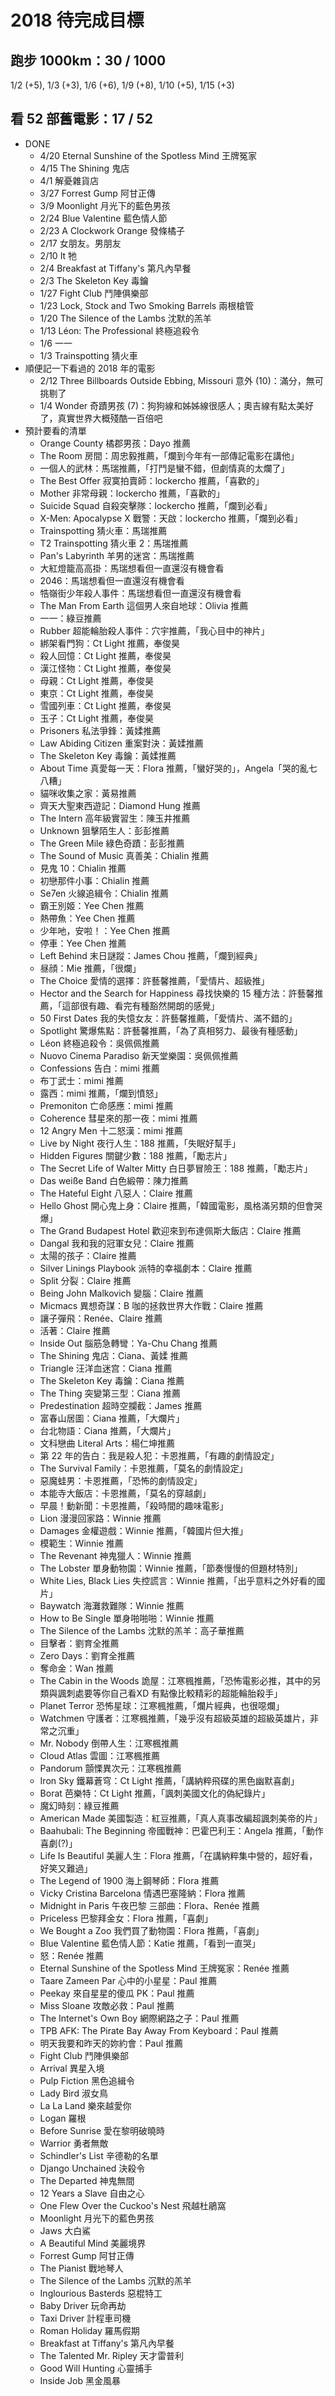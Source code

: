 # 2018 待完成目標

## 跑步 1000km：30 / 1000

1/2 (+5), 1/3 (+3), 1/6 (+6), 1/9 (+8), 1/10 (+5), 1/15 (+3)

## 看 52 部舊電影：17 / 52

* DONE
  * 4/20 Eternal Sunshine of the Spotless Mind 王牌冤家
  * 4/15 The Shining 鬼店
  * 4/1 解憂雜貨店
  * 3/27 Forrest Gump 阿甘正傳
  * 3/9 Moonlight 月光下的藍色男孩
  * 2/24 Blue Valentine 藍色情人節
  * 2/23 A Clockwork Orange 發條橘子
  * 2/17 女朋友。男朋友
  * 2/10 It 牠
  * 2/4 Breakfast at Tiffany's 第凡內早餐
  * 2/3 The Skeleton Key 毒鑰
  * 1/27 Fight Club 鬥陣俱樂部
  * 1/23 Lock, Stock and Two Smoking Barrels 兩根槍管
  * 1/20 The Silence of the Lambs 沈默的羔羊
  * 1/13 Léon: The Professional 終極追殺令
  * 1/6 一一
  * 1/3 Trainspotting 猜火車
* 順便記一下看過的 2018 年的電影
  * 2/12 Three Billboards Outside Ebbing, Missouri 意外 (10)：滿分，無可挑剔了
  * 1/4 Wonder 奇蹟男孩 (7)：狗狗線和姊姊線很感人；奧吉線有點太美好了，真實世界大概殘酷一百倍吧
* 預計要看的清單
  * Orange County 橘郡男孩：Dayo 推薦
  * The Room 房間：周忠毅推薦，「爛到今年有一部傳記電影在講他」
  * 一個人的武林：馬瑞推薦，「打鬥是蠻不錯，但劇情真的太爛了」
  * The Best Offer 寂寞拍賣師：lockercho 推薦，「喜歡的」
  * Mother 非常母親：lockercho 推薦，「喜歡的」
  * Suicide Squad 自殺突擊隊：lockercho 推薦，「爛到必看」
  * X-Men: Apocalypse X 戰警：天啟：lockercho 推薦，「爛到必看」
  * Trainspotting 猜火車：馬瑞推薦
  * T2 Trainspotting 猜火車 2：馬瑞推薦
  * Pan's Labyrinth 羊男的迷宮：馬瑞推薦
  * 大紅燈籠高高掛：馬瑞想看但一直還沒有機會看
  * 2046：馬瑞想看但一直還沒有機會看
  * 牿嶺街少年殺人事件：馬瑞想看但一直還沒有機會看
  * The Man From Earth 這個男人來自地球：Olivia 推薦
  * 一一：綠豆推薦
  * Rubber 超能輪胎殺人事件：穴宇推薦，「我心目中的神片」
  * 綁架看門狗：Ct Light 推薦，奉俊昊
  * 殺人回憶：Ct Light 推薦，奉俊昊
  * 漢江怪物：Ct Light 推薦，奉俊昊
  * 母親：Ct Light 推薦，奉俊昊
  * 東京：Ct Light 推薦，奉俊昊
  * 雪國列車：Ct Light 推薦，奉俊昊
  * 玉子：Ct Light 推薦，奉俊昊
  * Prisoners 私法爭鋒：黃媃推薦
  * Law Abiding Citizen 重案對決：黃媃推薦
  * The Skeleton Key 毒鑰：黃媃推薦
  * About Time 真愛每一天：Flora 推薦，「蠻好哭的」，Angela「哭的亂七八糟」
  * 貓咪收集之家：黃易推薦
  * 齊天大聖東西遊記：Diamond Hung 推薦
  * The Intern 高年級實習生：陳玉井推薦
  * Unknown 狙擊陌生人：彭彭推薦
  * The Green Mile 綠色奇蹟：彭彭推薦
  * The Sound of Music 真善美：Chialin 推薦
  * 見鬼 10：Chialin 推薦
  * 初戀那件小事：Chialin 推薦
  * Se7en 火線追緝令：Chialin 推薦
  * 霸王別姬：Yee Chen 推薦
  * 熱帶魚：Yee Chen 推薦
  * 少年吔，安啦！：Yee Chen 推薦
  * 停車：Yee Chen 推薦
  * Left Behind 末日謎蹤：James Chou 推薦，「爛到經典」
  * 昼顔：Mie 推薦，「很爛」
  * The Choice 愛情的選擇：許藝馨推薦，「愛情片、超級推」
  * Hector and the Search for Happiness 尋找快樂的 15 種方法：許藝馨推薦，「這部很有趣、看完有種豁然開朗的感覺」
  * 50 First Dates 我的失憶女友：許藝馨推薦，「愛情片、滿不錯的」
  * Spotlight 驚爆焦點：許藝馨推薦，「為了真相努力、最後有種感動」
  * Léon 終極追殺令：吳佩佩推薦
  * Nuovo Cinema Paradiso 新天堂樂園：吳佩佩推薦
  * Confessions 告白：mimi 推薦
  * 布丁武士：mimi 推薦
  * 露西：mimi 推薦，「爛到憤怒」
  * Premoniton 亡命感應：mimi 推薦
  * Coherence 彗星來的那一夜：mimi 推薦
  * 12 Angry Men 十二怒漢：mimi 推薦
  * Live by Night 夜行人生：188 推薦，「失眠好幫手」
  * Hidden Figures 關鍵少數：188 推薦，「勵志片」
  * The Secret Life of Walter Mitty 白日夢冒險王：188 推薦，「勵志片」
  * Das weiße Band 白色緞帶：陳力推薦
  * The Hateful Eight 八惡人：Claire 推薦
  * Hello Ghost 開心鬼上身：Claire 推薦，「韓國電影，風格滿另類的但會哭爆」
  * The Grand Budapest Hotel 歡迎來到布達佩斯大飯店：Claire 推薦
  * Dangal 我和我的冠軍女兒：Claire 推薦
  * 太陽的孩子：Claire 推薦
  * Silver Linings Playbook 派特的幸福劇本：Claire 推薦
  * Split 分裂：Claire 推薦
  * Being John Malkovich 變腦：Claire 推薦
  * Micmacs 異想奇謀：B 咖的拯救世界大作戰：Claire 推薦
  * 讓子彈飛：Renée、Claire 推薦
  * 活著：Claire 推薦
  * Inside Out 腦筋急轉彎：Ya-Chu Chang 推薦
  * The Shining 鬼店：Ciana、黃媃 推薦
  * Triangle 汪洋血迷宫：Ciana 推薦
  * The Skeleton Key 毒鑰：Ciana 推薦
  * The Thing 突變第三型：Ciana 推薦
  * Predestination 超時空攔截：James 推薦
  * 富春山居圖：Ciana 推薦，「大爛片」
  * 台北物語：Ciana 推薦，「大爛片」
  * 文科戀曲 Literal Arts：楊仁坤推薦
  * 第 22 年的告白：我是殺人犯：卡恩推薦，「有趣的劇情設定」
  * The Survival Family：卡恩推薦，「莫名的劇情設定」
  * 惡魔蛙男：卡恩推薦，「恐怖的劇情設定」
  * 本能寺大飯店：卡恩推薦，「莫名的穿越劇」
  * 早晨！動新聞：卡恩推薦，「殺時間的趣味電影」
  * Lion 漫漫回家路：Winnie 推薦
  * Damages 金權遊戲：Winnie 推薦，「韓國片但大推」
  * 模範生：Winnie 推薦
  * The Revenant 神鬼獵人：Winnie 推薦
  * The Lobster 單身動物園：Winnie 推薦，「節奏慢慢的但題材特別」
  * White Lies, Black Lies 失控謊言：Winnie 推薦，「出乎意料之外好看的國片」
  * Baywatch 海灘救難隊：Winnie 推薦
  * How to Be Single 單身啪啪啪：Winnie 推薦
  * The Silence of the Lambs 沈默的羔羊：高子華推薦
  * 目擊者：劉育全推薦
  * Zero Days：劉育全推薦
  * 奪命金：Wan 推薦
  * The Cabin in the Woods 詭屋：江寒楓推薦，「恐怖電影必推，其中的另類與諷刺處要等你自己看XD 有點像比較精彩的超能輪胎殺手」
  * Planet Terror 恐怖星球：江寒楓推薦，「爛片經典，也很噁爛」
  * Watchmen 守護者：江寒楓推薦，「幾乎沒有超級英雄的超級英雄片，非常之沉重」
  * Mr. Nobody 倒帶人生：江寒楓推薦
  * Cloud Atlas 雲圖：江寒楓推薦
  * Pandorum 顫慄異次元：江寒楓推薦
  * Iron Sky 鐵幕蒼穹：Ct Light 推薦，「講納粹飛碟的黑色幽默喜劇」
  * Borat 芭樂特：Ct Light 推薦，「諷刺美國文化的偽紀錄片」
  * 魔幻時刻：綠豆推薦
  * American Made 美國製造：紅豆推薦，「真人真事改編超諷刺美帝的片」
  * Baahubali: The Beginning 帝國戰神：巴霍巴利王：Angela 推薦，「動作喜劇(?)」
  * Life Is Beautiful 美麗人生：Flora 推薦，「在講納粹集中營的，超好看，好笑又難過」
  * The Legend of 1900 海上鋼琴師：Flora 推薦
  * Vicky Cristina Barcelona 情遇巴塞隆納：Flora 推薦
  * Midnight in Paris 午夜巴黎 三部曲：Flora、Renée 推薦
  * Priceless 巴黎拜金女：Flora 推薦，「喜劇」
  * We Bought a Zoo 我們買了動物園：Flora 推薦，「喜劇」
  * Blue Valentine 藍色情人節：Katie 推薦，「看到一直哭」
  * 怒：Renée 推薦
  * Eternal Sunshine of the Spotless Mind 王牌冤家：Renée 推薦
  * Taare Zameen Par 心中的小星星：Paul 推薦
  * Peekay 來自星星的傻瓜 PK：Paul 推薦
  * Miss Sloane 攻敵必救：Paul 推薦
  * The Internet's Own Boy 網際網路之子：Paul 推薦
  * TPB AFK: The Pirate Bay Away From Keyboard：Paul 推薦
  * 明天我要和昨天的妳約會：Paul 推薦
  * Fight Club 鬥陣俱樂部
  * Arrival 異星入境
  * Pulp Fiction 黑色追緝令
  * Lady Bird 淑女鳥
  * La La Land 樂來越愛你
  * Logan 羅根
  * Before Sunrise 愛在黎明破曉時
  * Warrior 勇者無敵
  * Schindler's List 辛德勒的名單
  * Django Unchained 決殺令
  * The Departed 神鬼無間
  * 12 Years a Slave 自由之心
  * One Flew Over the Cuckoo's Nest 飛越杜鵑窩
  * Moonlight 月光下的藍色男孩
  * Jaws 大白鯊
  * A Beautiful Mind 美麗境界
  * Forrest Gump 阿甘正傳
  * The Pianist 戰地琴人
  * The Silence of the Lambs 沉默的羔羊
  * Inglourious Basterds 惡棍特工
  * Baby Driver 玩命再劫
  * Taxi Driver 計程車司機
  * Roman Holiday 羅馬假期
  * Breakfast at Tiffany's 第凡內早餐
  * The Talented Mr. Ripley 天才雷普利
  * Good Will Hunting 心靈捕手
  * Inside Job 黑金風暴
